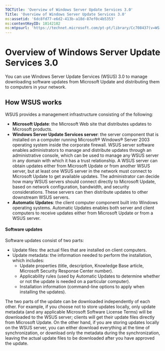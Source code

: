 ```yaml
---
TOCTitle: 'Overview of Windows Server Update Services 3.0'
Title: 'Overview of Windows Server Update Services 3.0'
ms:assetid: '6dc8fd77-e6d2-413b-a18d-87ef0c4b5353'
ms:contentKeyID: 18142182
ms:mtpsurl: 'https://technet.microsoft.com/pt-pt/library/Cc708437(v=WS.10)'
---
```


Overview of Windows Server Update Services 3.0
==============================================

You can use Windows Server Update Services (WSUS) 3.0 to manage downloading software updates from Microsoft Update and distributing them to computers in your network.

How WSUS works
--------------

WSUS provides a management infrastructure consisting of the following:

-   **Microsoft Update**: the Microsoft Web site that distributes updates to Microsoft products.
-   **Windows Server Update Services server**: the server component that is installed on a computer running Microsoft® Windows® Server 2003 operating system inside the corporate firewall. WSUS server software enables administrators to manage and distribute updates through an administrative console, which can be used to manage any WSUS server in any domain with which it has a trust relationship. A WSUS server can obtain updates either from Microsoft Update or from another WSUS server, but at least one WSUS server in the network must connect to Microsoft Update to get available updates. The administrator can decide how many WSUS servers should connect directly to Microsoft Update, based on network configuration, bandwidth, and security considerations. These servers can then distribute updates to other downstream WSUS servers.
-   **Automatic Updates**: the client computer component built into Windows operating systems. Automatic Updates enables both server and client computers to receive updates either from Microsoft Update or from a WSUS server.

#### Software updates

Software updates consist of two parts:

-   Update files: the actual files that are installed on client computers.
-   Update metadata: the information needed to perform the installation, which includes:
    -   Update properties (title, description, Knowledge Base article, Microsoft Security Response Center number).
    -   Applicability rules (used by Automatic Updates to determine whether or not the update is needed on a particular computer).
    -   Installation information (command-line options to apply when installing the updates).

The two parts of the update can be downloaded independently of each other. For example, if you choose not to store updates locally, only update metadata (and any applicable Microsoft Software License Terms) will be downloaded to the WSUS server; clients will get their update files directly from Microsoft Update. On the other hand, if you are storing updates locally on the WSUS server, you can either download everything at the time of synchronization, or download only the metadata during the synchronization, leaving the actual update files to be downloaded after you have approved the update.
